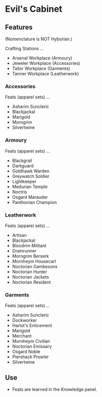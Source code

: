 # Evil's Cabinet

## Features

(Nomenclature is NOT Hyborian.)

Crafting Stations ...

- Arsenal Workplace (Armoury)
- Jeweler Workplace (Accessories)
- Tailor Workplace (Garments)
- Tanner Workplace (Leatherwork)

### Accessories

Feats (apparel sets) ...

- Asharim Suncleric
- Blackjackal
- Marigold
- Morngrim
- Silvertwine

### Armoury

Feats (apparel sets) ...

- Blackgrail
- Darkguard
- Goldhawk Warden
- Greywatch Soldier
- Lightkeeper
- Medurian Temple
- Noctris
- Osgard Marauder
- Panthonian Champion

### Leatherwork

Feats (apparel sets) ...

- Artisan
- Blackjackal
- Bloodrim Militant
- Drainrunner
- Morngrim Berserk
- Mornheym Housecarl
- Noctorian Gambesons
- Noctorian Hunter
- Noctorian Jackets
- Noctorian Resident

### Garments

Feats (apparel sets) ...

- Asharim Suncleric
- Dockworker
- Harlot's Enticement
- Marigold
- Merchant
- Mornheym Civilian
- Noctorian Emissary
- Osgard Noble
- Piershack Prowler
- Silvertwine

## Use

- Feats are learned in the Knowledge panel.
